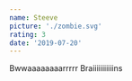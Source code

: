 ```yaml
---
name: Steeve
picture: './zombie.svg'
rating: 3
date: '2019-07-20'
---
```

Bwwaaaaaaaarrrrr Braiiiiiiiiiiins